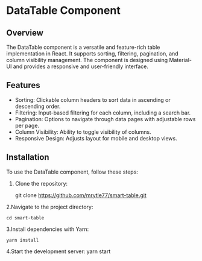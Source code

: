 # DataTable Component

## Overview

The DataTable component is a versatile and feature-rich table implementation in React. It supports sorting, filtering, pagination, and column visibility management. The component is designed using Material-UI and provides a responsive and user-friendly interface.

## Features

- Sorting: Clickable column headers to sort data in ascending or descending order.
- Filtering: Input-based filtering for each column, including a search bar.
- Pagination: Options to navigate through data pages with adjustable rows per page.
- Column Visibility: Ability to toggle visibility of columns.
- Responsive Design: Adjusts layout for mobile and desktop views.

## Installation

To use the DataTable component, follow these steps:

1. Clone the repository:

    git clone https://github.com/mrytle77/smart-table.git

2.Navigate to the project directory:

    cd smart-table

3.Install dependencies with Yarn:

    yarn install
    
4.Start the development server:
    yarn start

